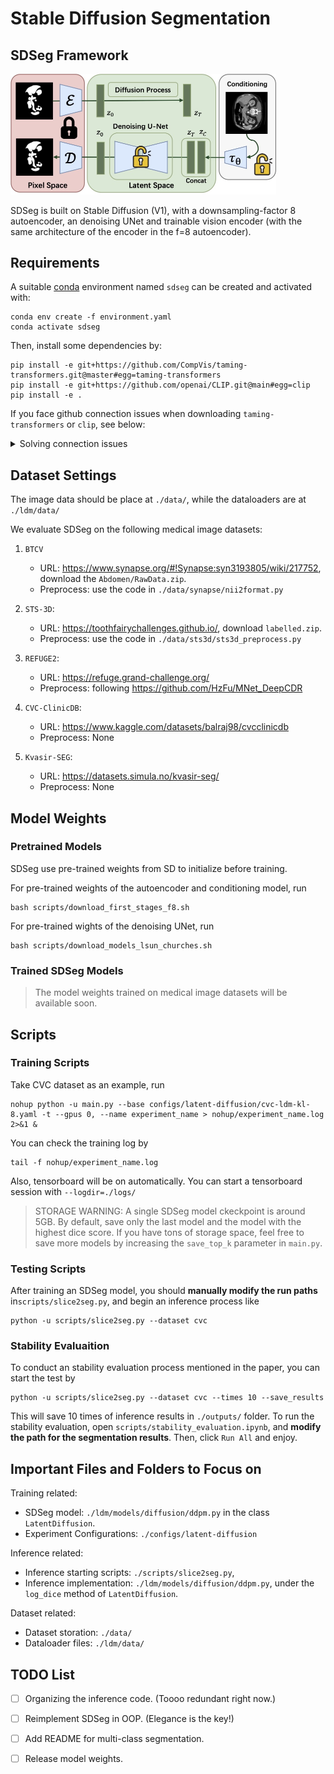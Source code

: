 # Stable Diffusion Segmentation
<!-- This is the repo of **Stable Diffusion Segmentation for Biomedical Images with Single-step Reverse Process**. -->


## SDSeg Framework
<img src="assets/framework.jpg" alt="framework" style="zoom: 50%;" />

SDSeg is built on Stable Diffusion (V1), with a downsampling-factor 8 autoencoder, an denoising UNet and trainable vision encoder (with the same architecture of the encoder in the f=8 autoencoder).


## Requirements

A suitable [conda](https://conda.io/) environment named `sdseg` can be created
and activated with:

```
conda env create -f environment.yaml
conda activate sdseg
```

Then, install some dependencies by:
```
pip install -e git+https://github.com/CompVis/taming-transformers.git@master#egg=taming-transformers
pip install -e git+https://github.com/openai/CLIP.git@main#egg=clip
pip install -e .
```
If you face github connection issues when downloading `taming-transformers` or `clip`, see below:

<details>

<summary>Solving connection issues</summary>


After creating and entering the `sdseg` environment:
1. create an `src` folder and enter:
```
mkdir src
cd src
```
2. download the following codebases in `*.zip` files and upload to `src/`:
    - https://github.com/CompVis/taming-transformers, `taming-transformers-master.zip`
    - https://github.com/openai/CLIP, `CLIP-main.zip`
3. unzip and install taming-transformers:
```
unzip taming-transformers-master.zip
cd taming-transformers-master
pip install -e .
cd ..
```
4. unzip and install clip:
```
unzip CLIP-main.zip
cd CLIP-main
pip install -e .
cd ..
```
5. install latent-diffusion:
```
cd ..
pip install -e .
```
---


</details>

## Dataset Settings

The image data should be place at `./data/`, while the dataloaders are at `./ldm/data/`

We evaluate SDSeg on the following medical image datasets:

1. `BTCV`
    - URL: https://www.synapse.org/#!Synapse:syn3193805/wiki/217752, download the `Abdomen/RawData.zip`.
    - Preprocess: use the code in `./data/synapse/nii2format.py`

2. `STS-3D`:
    - URL: https://toothfairychallenges.github.io/, download `labelled.zip`.
    - Preprocess: use the code in `./data/sts3d/sts3d_preprocess.py`

3. `REFUGE2`:
    - URL: https://refuge.grand-challenge.org/
    - Preprocess: following https://github.com/HzFu/MNet_DeepCDR

4. `CVC-ClinicDB`:
    - URL: https://www.kaggle.com/datasets/balraj98/cvcclinicdb
    - Preprocess: None

5. `Kvasir-SEG`:
    - URL: https://datasets.simula.no/kvasir-seg/
    - Preprocess: None




## Model Weights

### Pretrained Models
SDSeg use pre-trained weights from SD to initialize before training.

For pre-trained weights of the autoencoder and conditioning model, run

```
bash scripts/download_first_stages_f8.sh
```

For pre-trained wights of the denoising UNet, run

```
bash scripts/download_models_lsun_churches.sh
```

### Trained SDSeg Models
> The model weights trained on medical image datasets will be available soon.

## Scripts
### Training Scripts

Take CVC dataset as an example, run

```
nohup python -u main.py --base configs/latent-diffusion/cvc-ldm-kl-8.yaml -t --gpus 0, --name experiment_name > nohup/experiment_name.log 2>&1 &
```

You can check the training log by 

```
tail -f nohup/experiment_name.log
```

Also, tensorboard will be on automatically. You can start a tensorboard session with `--logdir=./logs/`

> STORAGE WARNING: A single SDSeg model ckeckpoint is around 5GB. By default, save only the last model and the model with the highest dice score. If you have tons of storage space, feel free to save more models by increasing the `save_top_k` parameter in `main.py`.



### Testing Scripts

After training an SDSeg model, you should **manually modify the run paths** in`scripts/slice2seg.py`, and begin an inference process like

```
python -u scripts/slice2seg.py --dataset cvc
```



### Stability Evaluaition

To conduct an stability evaluation process mentioned in the paper, you can start the test by

```
python -u scripts/slice2seg.py --dataset cvc --times 10 --save_results
```

This will save 10 times of inference results in `./outputs/` folder. To run the stability evaluation, open `scripts/stability_evaluation.ipynb`, and **modify the path for the segmentation results**. Then, click `Run All` and enjoy.



## Important Files and Folders to Focus on
Training related:
- SDSeg model: `./ldm/models/diffusion/ddpm.py` in the class `LatentDiffusion`.
- Experiment Configurations: `./configs/latent-diffusion`

Inference related:
- Inference starting scripts: `./scripts/slice2seg.py`, 
- Inference implementation: `./ldm/models/diffusion/ddpm.py`, under the `log_dice` method of `LatentDiffusion`.

Dataset related:
- Dataset storation: `./data/`
- Dataloader files: `./ldm/data/`



## TODO List

- [ ] Organizing the inference code. (Toooo redundant right now.)
- [ ] Reimplement SDSeg in OOP. (Elegance is the key!)
- [ ] Add README for multi-class segmentation.
- [ ] Release model weights.



